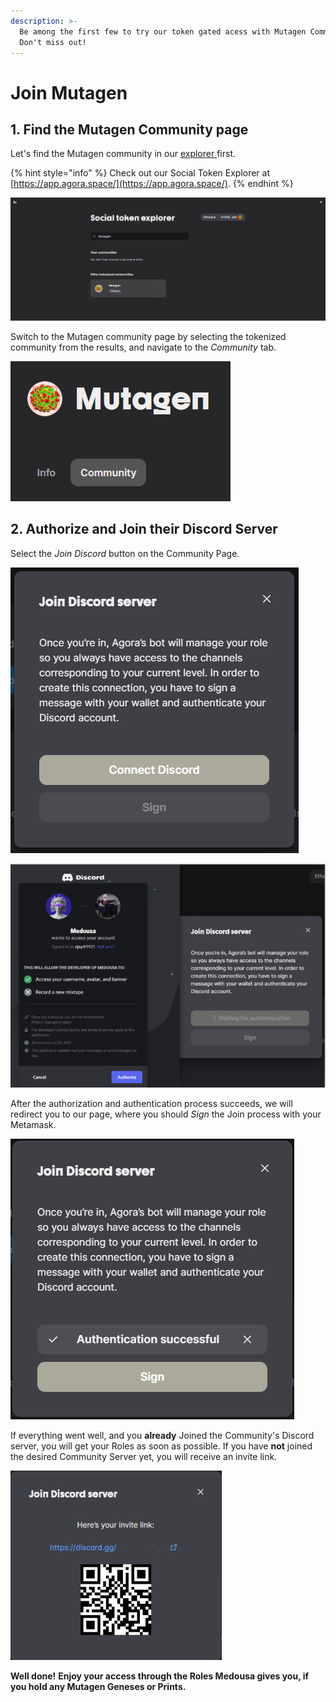 ```yaml
---
description: >-
  Be among the first few to try our token gated acess with Mutagen Community.
  Don't miss out!
---
```


# Join Mutagen

## 1. Find the Mutagen Community page

Let's find the Mutagen community in our [explorer ](https://app.agora.space/)first.


{% hint style="info" %}
Check out our Social Token Explorer at [https://app.agora.space/](https://app.agora.space/).
{% endhint %}

![Search for MUTAGEN community](../.gitbook/assets/image%20%2830%29.png)

Switch to the Mutagen community page by selecting the tokenized community from the results, and navigate to the _Community_ tab.

![Select Community from the navigation bar above](../.gitbook/assets/image%20%2829%29.png)

## 2. Authorize and Join their Discord Server

Select the _Join Discord_ button on the Community Page.

![Connect your Discord account](../.gitbook/assets/image%20%2832%29.png)

![Authorize Medousa to access your username, avatar and banner](../.gitbook/assets/image%20%2831%29.png)

After the authorization and authentication process succeeds, we will redirect you to our page, where you should _Sign_ the Join process with your Metamask.

![Sign the transaction to receive your Invite Link and Roles](../.gitbook/assets/image%20%2834%29.png)

If everything went well, and you **already** Joined the Community's Discord server, you will get your Roles as soon as possible. If you have **not** joined the desired Community Server yet, you will receive an invite link.

![Join Discord through the Invite Link](../.gitbook/assets/image%20%2836%29.png)

**Well done!** **Enjoy your access through the Roles Medousa gives you, if you hold any Mutagen Geneses or Prints.**

